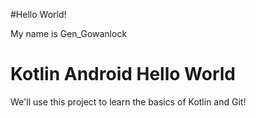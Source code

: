 #Hello World!

My name is Gen_Gowanlock

# Kotlin Android Hello World
We'll use this project to learn the basics of Kotlin and Git!